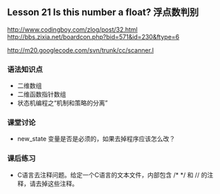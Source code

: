 ## Lesson 21 Is this number a float? 浮点数判别
<http://www.codingboy.com/zlog/post/32.html>
<http://bbs.zixia.net/boardcon.php?bid=571&id=230&ftype=6>

<http://m20.googlecode.com/svn/trunk/cc/scanner.l>

### 语法知识点
* 二维数组
* 二维函数指针数组
* 状态机编程之“机制和策略的分离”
	
### 课堂讨论
* new_state 变量是否是必须的，如果去掉程序应该怎么改？
	
### 课后练习
* C语言去注释问题。给定一个C语言的文本文件，内部包含 /*  */ 和 // 的注释，请去掉这些注释。

